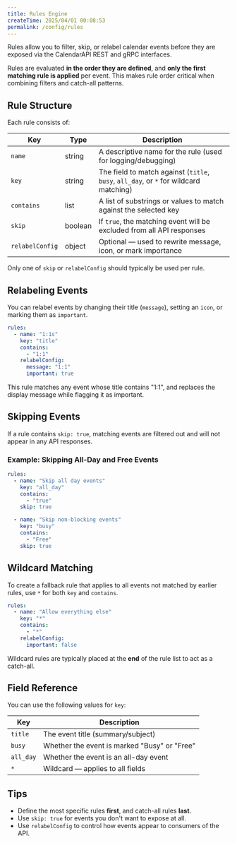 ```yaml
---
title: Rules Engine
createTime: 2025/04/01 00:08:53
permalink: /config/rules
---
```


Rules allow you to filter, skip, or relabel calendar events before they are exposed via the CalendarAPI REST and gRPC interfaces.

Rules are evaluated **in the order they are defined**, and **only the first matching rule is applied** per event. This makes rule order critical when combining filters and catch-all patterns.

## Rule Structure

Each rule consists of:

| Key            | Type     | Description |
|----------------|----------|-------------|
| `name`         | string   | A descriptive name for the rule (used for logging/debugging) |
| `key`          | string   | The field to match against (`title`, `busy`, `all_day`, or `*` for wildcard matching) |
| `contains`     | list     | A list of substrings or values to match against the selected key |
| `skip`         | boolean  | If `true`, the matching event will be excluded from all API responses |
| `relabelConfig`| object   | Optional — used to rewrite message, icon, or mark importance |

Only one of `skip` or `relabelConfig` should typically be used per rule.

## Relabeling Events

You can relabel events by changing their title (`message`), setting an `icon`, or marking them as `important`.

```yaml
rules:
  - name: "1:1s"
    key: "title"
    contains:
      - "1:1"
    relabelConfig:
      message: "1:1"
      important: true
```

This rule matches any event whose title contains "1:1", and replaces the display message while flagging it as important.

## Skipping Events

If a rule contains `skip: true`, matching events are filtered out and will not appear in any API responses.

### Example: Skipping All-Day and Free Events

```yaml
rules:
  - name: "Skip all day events"
    key: "all_day"
    contains:
      - "true"
    skip: true

  - name: "Skip non-blocking events"
    key: "busy"
    contains:
      - "Free"
    skip: true
```

## Wildcard Matching

To create a fallback rule that applies to all events not matched by earlier rules, use `*` for both `key` and `contains`.

```yaml
rules:
  - name: "Allow everything else"
    key: "*"
    contains:
      - "*"
    relabelConfig:
      important: false
```

Wildcard rules are typically placed at the **end** of the rule list to act as a catch-all.

## Field Reference

You can use the following values for `key`:

| Key       | Description                                  |
|-----------|----------------------------------------------|
| `title`   | The event title (summary/subject)            |
| `busy`    | Whether the event is marked "Busy" or "Free" |
| `all_day` | Whether the event is an all-day event        |
| `*`       | Wildcard — applies to all fields             |

## Tips

- Define the most specific rules **first**, and catch-all rules **last**.
- Use `skip: true` for events you don't want to expose at all.
- Use `relabelConfig` to control how events appear to consumers of the API.
